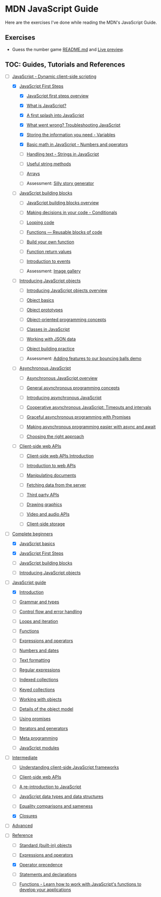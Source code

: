 # MDN JavaScript Guide

Here are the exercises I've done while reading the MDN's JavaScript Guide.

## Exercises

* Guess the number game [README.md](a_guess_the_number_game/) and [Live preview](https://metalevel-tech.github.io/JS-Advanced-React-ProgressBG-Homework/MDN.Exercises/guess_the_number_game/number-guessing-game-start.html).


## TOC: Guides, Tutorials and References

- [ ] [JavaScript - Dynamic client-side scripting](https://developer.mozilla.org/en-US/docs/Learn/JavaScript)

  - [x] [JavaScript First Steps](https://developer.mozilla.org/en-US/docs/Learn/JavaScript/First_steps)

    - [x] [JavaScript first steps overview](https://developer.mozilla.org/en-US/docs/Learn/JavaScript/First_steps)

    - [x] [What is JavaScript?](https://developer.mozilla.org/en-US/docs/Learn/JavaScript/First_steps/What_is_JavaScript)

    - [x] [A first splash into JavaScript](https://developer.mozilla.org/en-US/docs/Learn/JavaScript/First_steps/A_first_splash)

    - [x] [What went wrong? Troubleshooting JavaScript](https://developer.mozilla.org/en-US/docs/Learn/JavaScript/First_steps/What_went_wrong)

    - [x] [Storing the information you need - Variables](https://developer.mozilla.org/en-US/docs/Learn/JavaScript/First_steps/Variables)

    - [x] [Basic math in JavaScript - Numbers and operators](https://developer.mozilla.org/en-US/docs/Learn/JavaScript/First_steps/Math)

    - [ ] [Handling text - Strings in JavaScript](https://developer.mozilla.org/en-US/docs/Learn/JavaScript/First_steps/Strings)

    - [ ] [Useful string methods](https://developer.mozilla.org/en-US/docs/Learn/JavaScript/First_steps/Useful_string_methods)

    - [ ] [Arrays](https://developer.mozilla.org/en-US/docs/Learn/JavaScript/First_steps/Arrays)

    - [ ] Assessment: [Silly story generator](https://developer.mozilla.org/en-US/docs/Learn/JavaScript/First_steps/Silly_story_generator)

  - [ ] [JavaScript building blocks](https://developer.mozilla.org/en-US/docs/Learn/JavaScript/Building_blocks)

    - [ ] [JavaScript building blocks overview](https://developer.mozilla.org/en-US/docs/Learn/JavaScript/Building_blocks)

    - [ ] [Making decisions in your code - Conditionals](https://developer.mozilla.org/en-US/docs/Learn/JavaScript/Building_blocks/conditionals)

    - [ ] [Looping code](https://developer.mozilla.org/en-US/docs/Learn/JavaScript/Building_blocks/Looping_code)

    - [ ] [Functions — Reusable blocks of code](https://developer.mozilla.org/en-US/docs/Learn/JavaScript/Building_blocks/Functions)

    - [ ] [Build your own function](https://developer.mozilla.org/en-US/docs/Learn/JavaScript/Building_blocks/Build_your_own_function)

    - [ ] [Function return values](https://developer.mozilla.org/en-US/docs/Learn/JavaScript/Building_blocks/Return_values)

    - [ ] [Introduction to events](https://developer.mozilla.org/en-US/docs/Learn/JavaScript/Building_blocks/Events)

    - [ ] Assessment: [Image gallery](https://developer.mozilla.org/en-US/docs/Learn/JavaScript/Building_blocks/Image_gallery)

  - [ ] [Introducing JavaScript objects](https://developer.mozilla.org/en-US/docs/Learn/JavaScript/Objects)

    - [ ] [Introducing JavaScript objects overview](https://developer.mozilla.org/en-US/docs/Learn/JavaScript/Objects)

    - [ ] [Object basics](https://developer.mozilla.org/en-US/docs/Learn/JavaScript/Objects/Basics)

    - [ ] [Object prototypes](https://developer.mozilla.org/en-US/docs/Learn/JavaScript/Objects/Object_prototypes)

    - [ ] [Object-oriented programming concepts](https://developer.mozilla.org/en-US/docs/Learn/JavaScript/Objects/Object-oriented_programming)

    - [ ] [Classes in JavaScript](https://developer.mozilla.org/en-US/docs/Learn/JavaScript/Objects/Classes_in_JavaScript)

    - [ ] [Working with JSON data](https://developer.mozilla.org/en-US/docs/Learn/JavaScript/Objects/JSON)

    - [ ] [Object building practice](https://developer.mozilla.org/en-US/docs/Learn/JavaScript/Objects/Object_building_practice)

    - [ ] Assessment: [Adding features to our bouncing balls demo](https://developer.mozilla.org/en-US/docs/Learn/JavaScript/Objects/Adding_bouncing_balls_features)

  - [ ] [Asynchronous JavaScript](https://developer.mozilla.org/en-US/docs/Learn/JavaScript/Asynchronous)

    - [ ] [Asynchronous JavaScript overview](https://developer.mozilla.org/en-US/docs/Learn/JavaScript/Asynchronous)

    - [ ] [General asynchronous programming concepts](https://developer.mozilla.org/en-US/docs/Learn/JavaScript/Asynchronous/Concepts)

    - [ ] [Introducing asynchronous JavaScript](https://developer.mozilla.org/en-US/docs/Learn/JavaScript/Asynchronous/Introducing)

    - [ ] [Cooperative asynchronous Java​Script: Timeouts and intervals](https://developer.mozilla.org/en-US/docs/Learn/JavaScript/Asynchronous/Timeouts_and_intervals)

    - [ ] [Graceful asynchronous programming with Promises](https://developer.mozilla.org/en-US/docs/Learn/JavaScript/Asynchronous/Promises)

    - [ ] [Making asynchronous programming easier with async and await](https://developer.mozilla.org/en-US/docs/Learn/JavaScript/Asynchronous/Async_await)

    - [ ] [Choosing the right approach](https://developer.mozilla.org/en-US/docs/Learn/JavaScript/Asynchronous/Choosing_the_right_approach)

  - [ ] [Client-side web APIs](https://developer.mozilla.org/en-US/docs/Learn/JavaScript/Client-side_web_APIs)

    - [ ] [Client-side web APIs Introduction](https://developer.mozilla.org/en-US/docs/Learn/JavaScript/Client-side_web_APIs)

    - [ ] [Introduction to web APIs](https://developer.mozilla.org/en-US/docs/Learn/JavaScript/Client-side_web_APIs/Introduction)

    - [ ] [Manipulating documents](https://developer.mozilla.org/en-US/docs/Learn/JavaScript/Client-side_web_APIs/Manipulating_documents)

    - [ ] [Fetching data from the server](https://developer.mozilla.org/en-US/docs/Learn/JavaScript/Client-side_web_APIs/Fetching_data)

    - [ ] [Third party APIs](https://developer.mozilla.org/en-US/docs/Learn/JavaScript/Client-side_web_APIs/Third_party_APIs)

    - [ ] [Drawing graphics](https://developer.mozilla.org/en-US/docs/Learn/JavaScript/Client-side_web_APIs/Drawing_graphics)

    - [ ] [Video and audio APIs](https://developer.mozilla.org/en-US/docs/Learn/JavaScript/Client-side_web_APIs/Video_and_audio_APIs)

    - [ ] [Client-side storage](https://developer.mozilla.org/en-US/docs/Learn/JavaScript/Client-side_web_APIs/Client-side_storage)

- [ ] [Complete beginners](https://developer.mozilla.org/en-US/docs/Web/JavaScript#for_complete_beginners)

  - [x] [JavaScript basics](https://developer.mozilla.org/en-US/docs/Learn/Getting_started_with_the_web/JavaScript_basics)

  - [x] [JavaScript First Steps](https://developer.mozilla.org/en-US/docs/Learn/JavaScript/First_steps)

   - [ ] [JavaScript building blocks](https://developer.mozilla.org/en-US/docs/Learn/JavaScript/Building_blocks)

  - [ ] [Introducing JavaScript objects](https://developer.mozilla.org/en-US/docs/Learn/JavaScript/Objects)


- [ ] [JavaScript guide](https://developer.mozilla.org/en-US/docs/Web/JavaScript#javascript_guide)

	- [x] [Introduction](https://developer.mozilla.org/en-US/docs/Web/JavaScript/Guide/Introduction)

	- [ ] [Grammar and types](https://developer.mozilla.org/en-US/docs/Web/JavaScript/Guide/Grammar_and_Types)

	- [ ] [Control flow and error handling](https://developer.mozilla.org/en-US/docs/Web/JavaScript/Guide/Control_flow_and_error_handling)

	- [ ] [Loops and iteration](https://developer.mozilla.org/en-US/docs/Web/JavaScript/Guide/Loops_and_iteration)

	- [ ] [Functions](https://developer.mozilla.org/en-US/docs/Web/JavaScript/Guide/Functions)

	- [ ] [Expressions and operators](https://developer.mozilla.org/en-US/docs/Web/JavaScript/Guide/Expressions_and_Operators)

	- [ ] [Numbers and dates](https://developer.mozilla.org/en-US/docs/Web/JavaScript/Guide/Numbers_and_dates)

	- [ ] [Text formatting](https://developer.mozilla.org/en-US/docs/Web/JavaScript/Guide/Text_formatting)

	- [ ] [Regular expressions](https://developer.mozilla.org/en-US/docs/Web/JavaScript/Guide/Regular_Expressions)

	- [ ] [Indexed collections](https://developer.mozilla.org/en-US/docs/Web/JavaScript/Guide/Indexed_collections)

	- [ ] [Keyed collections](https://developer.mozilla.org/en-US/docs/Web/JavaScript/Guide/Keyed_collections)

	- [ ] [Working with objects](https://developer.mozilla.org/en-US/docs/Web/JavaScript/Guide/Working_with_Objects)

	- [ ] [Details of the object model](https://developer.mozilla.org/en-US/docs/Web/JavaScript/Guide/Details_of_the_Object_Model)

	- [ ] [Using promises](https://developer.mozilla.org/en-US/docs/Web/JavaScript/Guide/Using_promises)

	- [ ] [Iterators and generators](https://developer.mozilla.org/en-US/docs/Web/JavaScript/Guide/Iterators_and_generators)

	- [ ] [Meta programming](https://developer.mozilla.org/en-US/docs/Web/JavaScript/Guide/Meta_programming)

	- [ ] [JavaScript modules](https://developer.mozilla.org/en-US/docs/Web/JavaScript/Guide/Modules)

- [ ] [Intermediate](https://developer.mozilla.org/en-US/docs/Web/JavaScript#intermediate)

    - [ ] [Understanding client-side JavaScript frameworks](https://developer.mozilla.org/en-US/docs/Learn/Tools_and_testing/Client-side_JavaScript_frameworks)

    - [ ] [Client-side web APIs](https://developer.mozilla.org/en-US/docs/Learn/JavaScript/Client-side_web_APIs)

    - [ ] [A re-introduction to JavaScript](https://developer.mozilla.org/en-US/docs/Web/JavaScript/A_re-introduction_to_JavaScript)

    - [ ] [JavaScript data types and data structures](https://developer.mozilla.org/en-US/docs/Web/JavaScript/Data_structures)

    - [ ] [Equality comparisons and sameness](https://developer.mozilla.org/en-US/docs/Web/JavaScript/Equality_comparisons_and_sameness)

    - [x] [Closures](https://developer.mozilla.org/en-US/docs/Web/JavaScript/Closures)

- [ ] [Advanced](https://developer.mozilla.org/en-US/docs/Web/JavaScript#advanced)

- [ ] [Reference](https://developer.mozilla.org/en-US/docs/Web/JavaScript#reference)

  - [ ] [Standard (built-in) objects](https://developer.mozilla.org/en-US/docs/Web/JavaScript/Reference/Global_Objects)
  - [ ] [Expressions and operators](https://developer.mozilla.org/en-US/docs/Web/JavaScript/Reference/Operators)
  - [x] [Operator precedence](https://developer.mozilla.org/en-US/docs/Web/JavaScript/Reference/Operators/Operator_Precedence)
  - [ ] [Statements and declarations](https://developer.mozilla.org/en-US/docs/Web/JavaScript/Reference/Statements)
  - [ ] [Functions - Learn how to work with JavaScript's functions to develop your applications](https://developer.mozilla.org/en-US/docs/Web/JavaScript/Reference/Functions)

